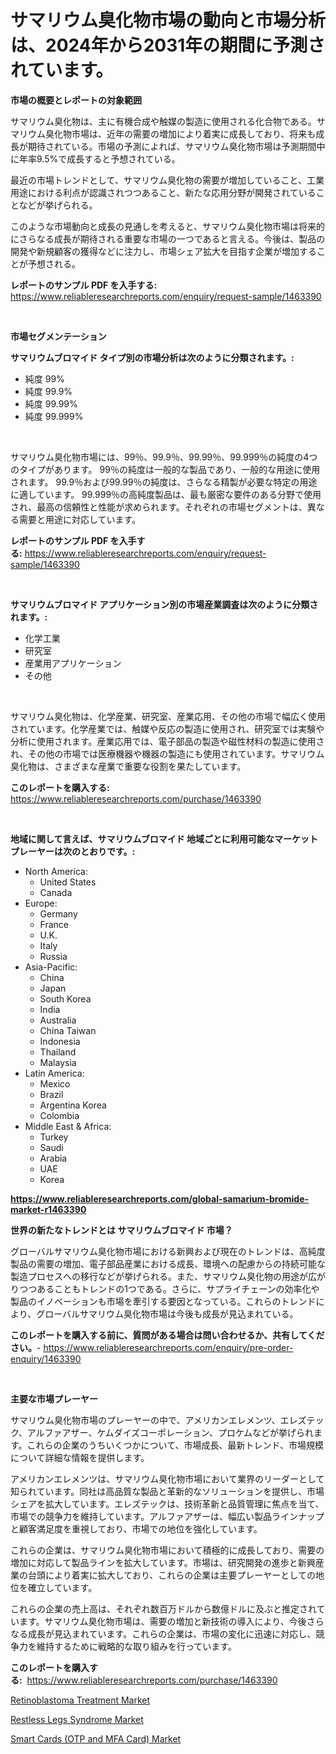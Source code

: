 <p><h1>サマリウム臭化物市場の動向と市場分析は、2024年から2031年の期間に予測されています。</h1></p><p><strong>市場の概要とレポートの対象範囲</strong></p>
<p><p>サマリウム臭化物は、主に有機合成や触媒の製造に使用される化合物である。サマリウム臭化物市場は、近年の需要の増加により着実に成長しており、将来も成長が期待されている。市場の予測によれば、サマリウム臭化物市場は予測期間中に年率9.5%で成長すると予想されている。</p><p>最近の市場トレンドとして、サマリウム臭化物の需要が増加していること、工業用途における利点が認識されつつあること、新たな応用分野が開発されていることなどが挙げられる。</p><p>このような市場動向と成長の見通しを考えると、サマリウム臭化物市場は将来的にさらなる成長が期待される重要な市場の一つであると言える。今後は、製品の開発や新規顧客の獲得などに注力し、市場シェア拡大を目指す企業が増加することが予想される。</p></p>
<p><strong>レポートのサンプル PDF を入手する:</strong> <a href="https://www.reliableresearchreports.com/enquiry/request-sample/1463390">https://www.reliableresearchreports.com/enquiry/request-sample/1463390</a></p>
<p>&nbsp;</p>
<p><strong>市場セグメンテーション</strong></p>
<p><strong>サマリウムブロマイド タイプ別の市場分析は次のように分類されます。:</strong></p>
<p><ul><li>純度 99%</li><li>純度 99.9%</li><li>純度 99.99%</li><li>純度 99.999%</li></ul></p>
<p>&nbsp;</p>
<p><p>サマリウム臭化物市場には、99％、99.9％、99.99％、99.999％の純度の4つのタイプがあります。 99％の純度は一般的な製品であり、一般的な用途に使用されます。 99.9％および99.99％の純度は、さらなる精製が必要な特定の用途に適しています。 99.999％の高純度製品は、最も厳密な要件のある分野で使用され、最高の信頼性と性能が求められます。それぞれの市場セグメントは、異なる需要と用途に対応しています。</p></p>
<p><strong>レポートのサンプル PDF を入手する:</strong>&nbsp;<a href="https://www.reliableresearchreports.com/enquiry/request-sample/1463390">https://www.reliableresearchreports.com/enquiry/request-sample/1463390</a></p>
<p>&nbsp;</p>
<p><strong> サマリウムブロマイド アプリケーション別の市場産業調査は次のように分類されます。:</strong></p>
<p><ul><li>化学工業</li><li>研究室</li><li>産業用アプリケーション</li><li>その他</li></ul></p>
<p>&nbsp;</p>
<p><p>サマリウム臭化物は、化学産業、研究室、産業応用、その他の市場で幅広く使用されています。化学産業では、触媒や反応の製造に使用され、研究室では実験や分析に使用されます。産業応用では、電子部品の製造や磁性材料の製造に使用され、その他の市場では医療機器や機器の製造にも使用されています。サマリウム臭化物は、さまざまな産業で重要な役割を果たしています。</p></p>
<p><strong>このレポートを購入する:</strong>&nbsp; <a href="https://www.reliableresearchreports.com/purchase/1463390">https://www.reliableresearchreports.com/purchase/1463390</a></p>
<p>&nbsp;</p>
<p><strong>地域に関して言えば、サマリウムブロマイド 地域ごとに利用可能なマーケットプレーヤーは次のとおりです。:</strong></p>
<p><ul>
    <li>
        North America:
        <ul>
            <li>United States</li>
            <li>Canada</li>
        </ul>
    </li>
    <li>
        Europe:
        <ul>
            <li>Germany</li>
            <li>France</li>
            <li>U.K.</li>
            <li>Italy</li>
            <li>Russia</li>
        </ul>
    </li>
    <li>
        Asia-Pacific:
        <ul>
            <li>China</li>
            <li>Japan</li>
            <li>South Korea</li>
            <li>India</li>
            <li>Australia</li>
            <li>China Taiwan</li>
            <li>Indonesia</li>
            <li>Thailand</li>
            <li>Malaysia</li>
        </ul>
    </li>
    <li>
        Latin America:
        <ul>
            <li>Mexico</li>
            <li>Brazil</li>
            <li>Argentina Korea</li>
            <li>Colombia</li>
        </ul>
    </li>
    <li>
        Middle East & Africa:
        <ul>
            <li>Turkey</li>
            <li>Saudi</li>
            <li>Arabia</li>
            <li>UAE</li>
            <li>Korea</li>
        </ul>
    </li>
    </ul></p>
<p><strong><a href="https://www.reliableresearchreports.com/global-samarium-bromide-market-r1463390">https://www.reliableresearchreports.com/global-samarium-bromide-market-r1463390</a></strong>&nbsp;</p>
<p><strong>世界の新たなトレンドとは サマリウムブロマイド 市場？</strong></p>
<p><p>グローバルサマリウム臭化物市場における新興および現在のトレンドは、高純度製品の需要の増加、電子部品産業における成長、環境への配慮からの持続可能な製造プロセスへの移行などが挙げられる。また、サマリウム臭化物の用途が広がりつつあることもトレンドの1つである。さらに、サプライチェーンの効率化や製品のイノベーションも市場を牽引する要因となっている。これらのトレンドにより、グローバルサマリウム臭化物市場は今後も成長が見込まれている。</p></p>
<p><strong>このレポートを購入する前に、質問がある場合は問い合わせるか、共有してください。</strong>- <a href="https://www.reliableresearchreports.com/enquiry/pre-order-enquiry/1463390">https://www.reliableresearchreports.com/enquiry/pre-order-enquiry/1463390</a></p>
<p>&nbsp;</p>
<p><strong>主要な市場プレーヤー</strong></p>
<p><p>サマリウム臭化物市場のプレーヤーの中で、アメリカンエレメンツ、エレズテック、アルファアザー、ケムダイズコーポレーション、プロケムなどが挙げられます。これらの企業のうちいくつかについて、市場成長、最新トレンド、市場規模について詳細な情報を提供します。</p><p>アメリカンエレメンツは、サマリウム臭化物市場において業界のリーダーとして知られています。同社は高品質な製品と革新的なソリューションを提供し、市場シェアを拡大しています。エレズテックは、技術革新と品質管理に焦点を当て、市場での競争力を維持しています。アルファアザーは、幅広い製品ラインナップと顧客満足度を重視しており、市場での地位を強化しています。</p><p>これらの企業は、サマリウム臭化物市場において積極的に成長しており、需要の増加に対応して製品ラインを拡大しています。市場は、研究開発の進歩と新興産業の台頭により着実に拡大しており、これらの企業は主要プレーヤーとしての地位を確立しています。</p><p>これらの企業の売上高は、それぞれ数百万ドルから数億ドルに及ぶと推定されています。サマリウム臭化物市場は、需要の増加と新技術の導入により、今後さらなる成長が見込まれています。これらの企業は、市場の変化に迅速に対応し、競争力を維持するために戦略的な取り組みを行っています。</p></p>
<p><strong>このレポートを購入する:</strong>&nbsp;&nbsp;<a href="https://www.reliableresearchreports.com/purchase/1463390">https://www.reliableresearchreports.com/purchase/1463390</a></p>
<p><p><a href="https://florentine-yuzu-f42.notion.site/Retinoblastoma-Treatment-Market-The-Key-To-Successful-Business-Strategy-Forecast-Till-2031-ec5b22ac28e1487daa586b05039275df">Retinoblastoma Treatment Market</a></p><p><a href="https://fuschia-pecorino-a6d.notion.site/Restless-Legs-Syndrome-Market-Furnishes-Information-on-Market-Share-Market-Trends-and-Market-Growt-473c50f27b8541ca872e4abbdc4824f8">Restless Legs Syndrome Market</a></p><p><a href="https://skillful-vermicelli-b89.notion.site/Smart-Cards-OTP-and-MFA-Card-Market-Trends-Forecast-and-Competitive-Analysis-to-2031-8507bb42a7da4cae807f4061136fc249">Smart Cards (OTP and MFA Card) Market</a></p></p>